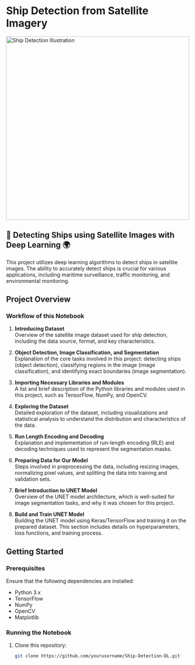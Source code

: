 # Ship Detection from Satellite Imagery

<img src="https://miro.medium.com/v2/resize:fit:1024/0*Q37p9KiX-N3l9kIb.png" alt="Ship Detection Illustration" width="500"/>

## 🚢 Detecting Ships using Satellite Images with Deep Learning 🌍

This project utilizes deep learning algorithms to detect ships in satellite images. The ability to accurately detect ships is crucial for various applications, including maritime surveillance, traffic monitoring, and environmental monitoring.

## Project Overview

### Workflow of this Notebook

1. **Introducing Dataset**  
   Overview of the satellite image dataset used for ship detection, including the data source, format, and key characteristics.

2. **Object Detection, Image Classification, and Segmentation**  
   Explanation of the core tasks involved in this project: detecting ships (object detection), classifying regions in the image (image classification), and identifying exact boundaries (image segmentation).

3. **Importing Necessary Libraries and Modules**  
   A list and brief description of the Python libraries and modules used in this project, such as TensorFlow, NumPy, and OpenCV.

4. **Exploring the Dataset**  
   Detailed exploration of the dataset, including visualizations and statistical analysis to understand the distribution and characteristics of the data.

5. **Run Length Encoding and Decoding**  
   Explanation and implementation of run-length encoding (RLE) and decoding techniques used to represent the segmentation masks.

6. **Preparing Data for Our Model**  
   Steps involved in preprocessing the data, including resizing images, normalizing pixel values, and splitting the data into training and validation sets.

7. **Brief Introduction to UNET Model**  
   Overview of the UNET model architecture, which is well-suited for image segmentation tasks, and why it was chosen for this project.

8. **Build and Train UNET Model**  
   Building the UNET model using Keras/TensorFlow and training it on the prepared dataset. This section includes details on hyperparameters, loss functions, and training process.


## Getting Started

### Prerequisites
Ensure that the following dependencies are installed:
- Python 3.x
- TensorFlow
- NumPy
- OpenCV
- Matplotlib

### Running the Notebook
1. Clone this repository:
   ```bash
   git clone https://github.com/yourusername/Ship-Detection-DL.git
